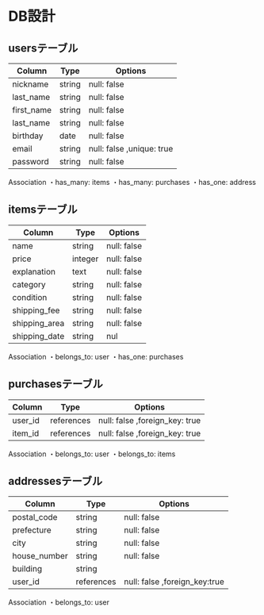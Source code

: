 # DB設計

## usersテーブル

| Column       | Type   |  Options                 |
| -------------|--------|--------------------------|
| nickname     | string | null: false              |
| last_name    | string | null: false              |
| first_name   | string | null: false              |
| last_name    | string | null: false              |
| birthday     | date   | null: false              |
|  email       | string | null: false ,unique: true|
| password     | string | null: false              |

Association
・has_many: items
・has_many: purchases
・has_one: address

## itemsテーブル

| Column       | Type   |  Options    |
| -------------|--------|-------------|
| name         | string | null: false |
| price        | integer| null: false |
| explanation  | text   | null: false |
| category     | string | null: false |
| condition    | string | null: false |
| shipping_fee | string | null: false |
| shipping_area| string | null: false |
| shipping_date| string | nul|: false |    

Association
・belongs_to: user
・has_one: purchases

## purchasesテーブル

| Column       |    Type    |         Options                |
| -------------|------------|--------------------------------|
| user_id      | references | null: false  ,foreign_key: true|
| item_id      | references | null: false  ,foreign_key: true|

Association
・belongs_to: user
・belongs_to: items

## addressesテーブル

| Column       | Type       |  Options                      |
| -------------|------------|-------------------------------|
| postal_code  | string     | null: false                   |
| prefecture   | string     | null: false                   |
| city         | string     | null: false                   |
| house_number | string     | null: false                   |
| building     | string     |                               |
| user_id      | references | null: false  ,foreign_key:true|
    
Association
・belongs_to: user
